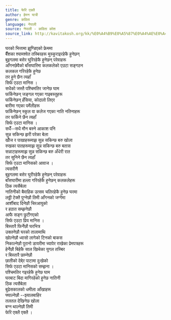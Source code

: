 ```yaml
---
title: फेरि एक्लै
author: हेमन यात्री
genre: कविता
language: नेपाली
source: नेपाली - कविता कोश
source_link: http://kavitakosh.org/kk/%E0%A4%B9%E0%A5%87%E0%A4%AE%E0%A4%A8_%E0%A4%AF%E0%A4%BE%E0%A4%A4%E0%A5%8D%E0%A4%B0%E0%A5%80
---
```


घरको भित्तामा झुण्डिएको फ्रेममा  
बैँशका श्यामश्वेत तस्बिरहरू मुस्कुराइरहेकै हुनेछन्  
बुइगलमा बसेर घुरिरहेकै हुनेछन् परेवाहरू  
आँगनछेवैको बाँसघारिमा कलकलेको एउटा सङ्गठन  
कलकल गरिरहेकै हुनेछ  
तर हुने छैन त्यहाँ  
सिर्फ एउटा मानिस ।  
सधैको जस्तै पश्चिमतिर जानेछ घाम  
फर्किनेछन् जङ्गल गएका गाइबस्तुहरू  
फर्किनेछन् हँसिया, कोदालो लिएर  
बारीमा गएका पर्मेलीहरू  
फर्किनेछन् स्कुल वा कलेज गएका नाति नतिनाहरू  
तर फर्किने छैन त्यहाँ  
सिर्फ एउटा मानिस ।  
सधैँ--सधै मौन बस्ने आकाश पनि  
सुन्न सकिन्छ झरी परेका बेला  
खोँज र पाखाहरूमाझ सुन्न सकिन्छ बरु खोला  
रुखका पातहरूमाझ सुन्न सकिन्छ बरु बतास  
सन्नाटाहरूमाझ सुन्न सकिन्छ बरु अँधेरी रात  
तर सुनिने छैन त्यहाँ  
सिर्फ एउटा मानिसको आवाज ।  
त्यसरीनै  
बुइगलमा बसेर घुरीरहेकै हुनेछन् परेवाहरू  
बाँसघारीमा हल्ला गरिरहेकै हुनेछन् कलकलेहरू  
ठिक त्यसैबेला  
नातिनीको बैवाहिक उत्सव चलिरहेकै हुनेछ घरमा  
लठ्ठी टेक्तै पुग्नेछौ तिमी आँगनको जग्गेमा  
आर्शीबाद दिनेछौ चिरआयुको  
र हठात सम्झनेछौ  
आफै सङ्ग छुटीगएको  
सिर्फ एउटा प्रिय मानिस ।  
बिस्तारै फिर्नेछौ घरभित्र  
उक्लनेछौ घरको तालामाथि  
खोल्नेछौ ध्वासो लागेको टिनको बाकस  
निकाल्नेछौ पुरानो डायरीमा च्यापेर राखेका प्रेमपत्रहरू  
हेर्नेछौ बिहेकै साल खिचेका युगल तस्बिर  
र बिस्तारै छाम्नेछौ  
छातीको देबे्र पाटामा दुःखेको  
सिर्फ एउटा मानिसको सम्झना ।  
पश्चिमतिर गइरहेकै हुनेछ घाम  
घरबाट बिदा मागिरहेको हुनेछ नातिनी  
ठिक त्यसैबेला  
बुढेसकालको धमीला आँखाहरू  
फ्याल्नेछौ --झ्यालबाहिर  
तलतल देखिनेछ खोला  
बग्न थाल्नेछौ तिमी  
फेरि एक्लै एक्लै ।
